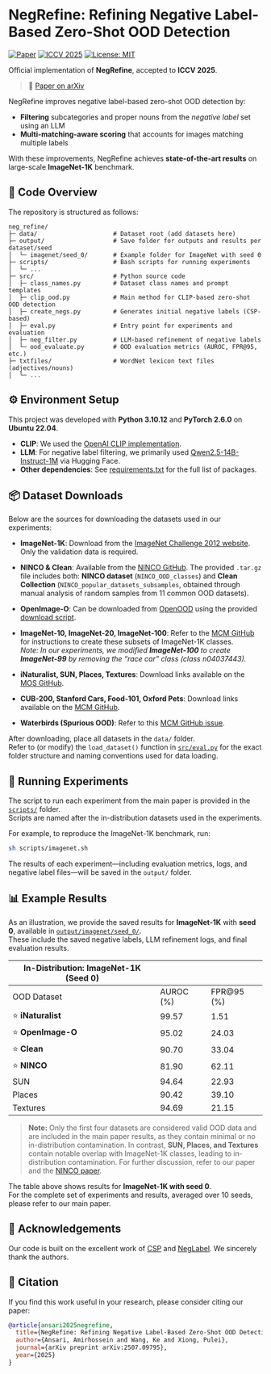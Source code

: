 # NegRefine: Refining Negative Label-Based Zero-Shot OOD Detection

[![Paper](https://img.shields.io/badge/Paper-arXiv:2507.09795-b31b1b.svg)](https://arxiv.org/abs/2507.09795)
[![ICCV 2025](https://img.shields.io/badge/ICCV-2025-7b1fa2.svg)](https://iccv.thecvf.com/)
[![License: MIT](https://img.shields.io/badge/License-MIT-green.svg)](https://github.com/ah-ansari/NegRefine?tab=MIT-1-ov-file)

Official implementation of **NegRefine**, accepted to **ICCV 2025**.  
> 📄 [Paper on arXiv](https://arxiv.org/abs/2507.09795)

NegRefine improves negative label-based zero-shot OOD detection by:  
- **Filtering** subcategories and proper nouns from the *negative label* set using an LLM
- **Multi-matching-aware scoring** that accounts for images matching multiple labels  

With these improvements, NegRefine achieves **state-of-the-art results** on large-scale **ImageNet-1K** benchmark.  


## 📂 Code Overview

The repository is structured as follows:

```
neg_refine/
├─ data/                     # Dataset root (add datasets here)
├─ output/                   # Save folder for outputs and results per dataset/seed
│  └─ imagenet/seed_0/       # Example folder for ImageNet with seed 0
├─ scripts/                  # Bash scripts for running experiments
│  └─ ...
├─ src/                      # Python source code
│  ├─ class_names.py         # Dataset class names and prompt templates
│  ├─ clip_ood.py            # Main method for CLIP-based zero-shot OOD detection
│  ├─ create_negs.py         # Generates initial negative labels (CSP-based)
│  ├─ eval.py                # Entry point for experiments and evaluation
│  ├─ neg_filter.py          # LLM-based refinement of negative labels
│  └─ ood_evaluate.py        # OOD evaluation metrics (AUROC, FPR@95, etc.)
├─ txtfiles/                 # WordNet lexicon text files (adjectives/nouns)
│  └─ ...
```


## ⚙️ Environment Setup

This project was developed with **Python 3.10.12** and **PyTorch 2.6.0** on **Ubuntu 22.04**.  

- **CLIP**: We used the [OpenAI CLIP implementation](https://github.com/openai/CLIP).  
- **LLM**: For negative label filtering, we primarily used [Qwen2.5-14B-Instruct-1M](https://huggingface.co/Qwen/Qwen2.5-14B-Instruct-1M) via Hugging Face.  
- **Other dependencies**: See [requirements.txt](./requirements.txt) for the full list of packages.



## 📦 Dataset Downloads

Below are the sources for downloading the datasets used in our experiments:

- **ImageNet-1K**: Download from the [ImageNet Challenge 2012 website](https://www.image-net.org/challenges/LSVRC/2012/index). Only the validation data is required.

- **NINCO & Clean**: Available from the [NINCO GitHub](https://github.com/j-cb/NINCO). The provided `.tar.gz` file includes both: **NINCO dataset** (`NINCO_OOD_classes`) and **Clean Collection** (`NINCO_popular_datasets_subsamples`, obtained through manual analysis of random samples from 11 common OOD datasets).

- **OpenImage-O**: Can be downloaded from [OpenOOD](https://github.com/Jingkang50/OpenOOD) using the provided [download script](https://github.com/Jingkang50/OpenOOD/blob/main/scripts/download/download.py).

- **ImageNet-10, ImageNet-20, ImageNet-100**: Refer to the [MCM GitHub](https://github.com/deeplearning-wisc/MCM) for instructions to create these subsets of ImageNet-1K classes.  
  *Note: In our experiments, we modified **ImageNet-100** to create **ImageNet-99** by removing the “race car” class (class n04037443).*  

- **iNaturalist, SUN, Places, Textures**: Download links available on the [MOS GitHub](https://github.com/deeplearning-wisc/large_scale_ood).  

- **CUB-200, Stanford Cars, Food-101, Oxford Pets**: Download links available on the [MCM GitHub](https://github.com/deeplearning-wisc/MCM).  

- **Waterbirds (Spurious OOD)**: Refer to this [MCM GitHub issue](https://github.com/deeplearning-wisc/MCM/issues/7).

After downloading, place all datasets in the `data/` folder.   
Refer to (or modify) the `load_dataset()` function in [`src/eval.py`](./src/eval.py) for the exact folder structure and naming conventions used for data loading.



## 🚀 Running Experiments

The script to run each experiment from the main paper is provided in the [`scripts/`](./scripts) folder.  
Scripts are named after the in-distribution datasets used in the experiments.  

For example, to reproduce the ImageNet-1K benchmark, run:
```bash
sh scripts/imagenet.sh
```

The results of each experiment—including evaluation metrics, logs, and negative label files—will be saved in the `output/` folder.


## 📊 Example Results

As an illustration, we provide the saved results for **ImageNet-1K** with **seed 0**, available in [`output/imagenet/seed_0/`](./output/imagenet/seed_0/).  
These include the saved negative labels, LLM refinement logs, and final evaluation results.

| **In-Distribution: ImageNet-1K (Seed 0)**  |           |            |
|--------------------------------------------|-----------|------------|
| OOD Dataset                                | AUROC (%) | FPR@95 (%) |
| ⭐ **iNaturalist**                         | 99.57     | 1.51       |
| ⭐ **OpenImage-O**                         | 95.02     | 24.03      |
| ⭐ **Clean**                               | 90.70     | 33.04      |
| ⭐ **NINCO**                               | 81.90     | 62.11      |
| SUN                                        | 94.64     | 22.93      |
| Places                                     | 90.42     | 39.10      |
| Textures                                   | 94.69     | 21.15      |

> **Note:** Only the first four datasets are considered valid OOD data and are included in the main paper results, as they contain minimal or no in-distribution contamination. In contrast, **SUN, Places, and Textures** contain notable overlap with ImageNet-1K classes, leading to in-distribution contamination. For further discussion, refer to our paper and the [NINCO paper](https://arxiv.org/abs/2306.00826).

The table above shows results for **ImageNet-1K with seed 0**.  
For the complete set of experiments and results, averaged over 10 seeds, please refer to our main paper.


## 🙏 Acknowledgements

Our code is built on the excellent work of [CSP](https://github.com/MengyuanChen21/NeurIPS2024-CSP) and [NegLabel](https://github.com/XueJiang16/NegLabel). We sincerely thank the authors.


## 📖 Citation

If you find this work useful in your research, please consider citing our paper:

```bibtex
@article{ansari2025negrefine,
  title={NegRefine: Refining Negative Label-Based Zero-Shot OOD Detection},
  author={Ansari, Amirhossein and Wang, Ke and Xiong, Pulei},
  journal={arXiv preprint arXiv:2507.09795},
  year={2025}
}
```
